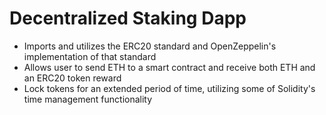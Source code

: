 # Decentralized Staking Dapp

- Imports and utilizes the ERC20 standard and OpenZeppelin's implementation of that standard
- Allows user to send ETH to a smart contract and receive both ETH and an ERC20 token reward
- Lock tokens for an extended period of time, utilizing some of Solidity's time management functionality